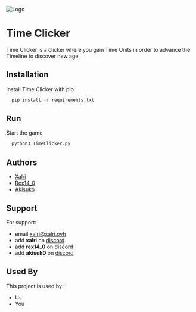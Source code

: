 
![Logo](https://dev-to-uploads.s3.amazonaws.com/uploads/articles/th5xamgrr6se0x5ro4g6.png)


# Time Clicker 

Time Clicker is a clicker where you gain Time Units in order to advance the Timeline to discover new age

## Installation

Install Time Clicker with pip

```bash
  pip install -r requirements.txt
```
    
## Run


Start the game

```bash
  python3 TimeClicker.py
```


## Authors

- [Xalri](https://www.github.com/Xalri)
- [Rex14_0](https://www.github.com/Rex140-hub)
- [Akisuko](https://www.github.com/Krinoceros)


## Support

For support:
- email xalri@xalri.ovh
- add ******xalri****** on [discord](https://discord.com)
- add ******rex14_0****** on [discord](https://discord.com)
- add ******akisuk0****** on [discord](https://discord.com)


## Used By

This project is used by :

- Us
- You

